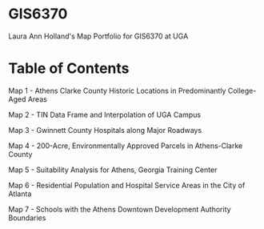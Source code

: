 # GIS6370
Laura Ann Holland's Map Portfolio for GIS6370 at UGA


# Table of Contents
Map 1 - Athens Clarke County Historic Locations in Predominantly College-Aged Areas

Map 2 - TIN Data Frame and Interpolation of UGA Campus

Map 3 - Gwinnett County Hospitals along Major Roadways

Map 4 - 200-Acre, Environmentally Approved Parcels in Athens-Clarke County

Map 5 - Suitability Analysis for Athens, Georgia Training Center

Map 6 - Residential Population and Hospital Service Areas in the City of Atlanta

Map 7 - Schools with the Athens Downtown Development Authority Boundaries
